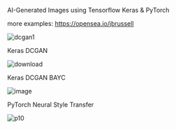 AI-Generated Images using Tensorflow Keras & PyTorch


more examples:
https://opensea.io/jbrussell



![dcgan1](https://user-images.githubusercontent.com/104868606/193229308-7e78f9f4-cb45-463a-a503-e40ba5f843db.gif)


Keras DCGAN


![download](https://user-images.githubusercontent.com/104868606/193232636-5efc8cd6-b344-40a3-8a0a-bc70fab83ec3.png)


Keras DCGAN BAYC


![image](https://user-images.githubusercontent.com/104868606/193228262-9c26d563-d69a-4906-a551-f6127317c738.png)



PyTorch Neural Style Transfer 


![p10](https://user-images.githubusercontent.com/114745325/195262602-f064b488-4aec-4331-a95e-105a9f78b863.png)
